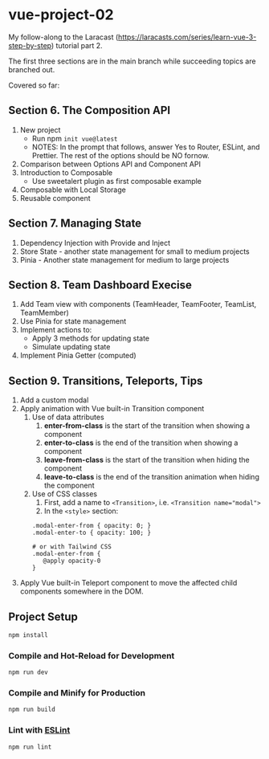 # vue-project-02

My follow-along to the Laracast (https://laracasts.com/series/learn-vue-3-step-by-step) tutorial part 2.

The first three sections are in the main branch while succeeding topics are branched out.

Covered so far:

## Section 6. The Composition API
1. New project
   * Run npm `init vue@latest`
   * NOTES: In the prompt that follows, answer Yes to Router, ESLint, and Prettier. The rest of the options should be NO fornow.
2. Comparison between Options API and Component API
3. Introduction to Composable
   * Use sweetalert plugin as first composable example
4. Composable with Local Storage
5. Reusable component

## Section 7. Managing State
1. Dependency Injection with Provide and Inject
2. Store State - another state management for small to medium projects
3. Pinia - Another state management for medium to large projects

## Section 8. Team Dashboard Execise
1. Add Team view with components (TeamHeader, TeamFooter, TeamList, TeamMember)
2. Use Pinia for state management
3. Implement actions to:
   * Apply 3 methods for updating state
   * Simulate updating state 
4. Implement Pinia Getter (computed) 

## Section 9. Transitions, Teleports, Tips
1. Add a custom modal
2. Apply animation with Vue built-in Transition component
   1. Use of data attributes 
      1. **enter-from-class** is the start of the transition when showing a component
      2. **enter-to-class** is the end of the transition when showing a component
      3. **leave-from-class** is the start of the transition when hiding the component
      4. **leave-to-class** is the end of the transition animation when hiding the component
   2. Use of CSS classes
      1. First, add a name to `<Transition>`, i.e. `<Transition name="modal">`
      2. In the `<style>` section:
      ```
      .modal-enter-from { opacity: 0; }
      .modal-enter-to { opacity: 100; }
      
      # or with Tailwind CSS
      .modal-enter-from {
         @apply opacity-0
      }
      ``` 
3. Apply Vue built-in Teleport component to move the affected child components somewhere in the DOM.

## Project Setup

```sh
npm install
```

### Compile and Hot-Reload for Development

```sh
npm run dev
```

### Compile and Minify for Production

```sh
npm run build
```

### Lint with [ESLint](https://eslint.org/)

```sh
npm run lint
```
